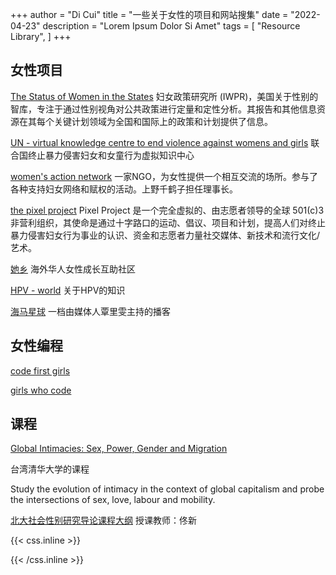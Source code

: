 +++
author = "Di Cui"
title = "一些关于女性的项目和网站搜集"
date = "2022-04-23"
description = "Lorem Ipsum Dolor Si Amet"
tags = [
    "Resource Library",
]
+++



## 女性项目

[The Status of Women in the States](https://statusofwomendata.org/)
妇女政策研究所 (IWPR)，美国关于性别的智库，专注于通过性别视角对公共政策进行定量和定性分析。其报告和其他信息资源在其每个关键计划领域为全国和国际上的政策和计划提供了信息。

[UN - virtual knowledge centre to end violence against womens and girls](https://www.endvawnow.org/en/)
联合国终止暴力侵害妇女和女童行为虚拟知识中心

[women's action network](https://wan.or.jp/article/show/9493#gsc.tab=0)
一家NGO，为女性提供一个相互交流的场所。参与了各种支持妇女网络和赋权的活动。上野千鹤子担任理事长。

[the pixel project](https://www.thepixelproject.net/the-pixel-project-an-introduction/)
Pixel Project 是一个完全虚拟的、由志愿者领导的全球 501(c)3 非营利组织，其使命是通过十字路口的运动、倡议、项目和计划，提高人们对终止暴力侵害妇女行为事业的认识、资金和志愿者力量社交媒体、新技术和流行文化/艺术。

[她乡](https://womenoverseas.com/login)
海外华人女性成长互助社区

[HPV - world](https://www.hpvworld.com/articles/interview-to-ea-joura/)
关于HPV的知识

[海马星球](https://seahorseplanet.net/2019/12/10/post-gallery-example/)
一档由媒体人覃里雯主持的播客


## 女性编程

[code first girls]([https://codefirstgirls.com/courses/?dt_dapp=1](https://codefirstgirls.com/courses/?dt_dapp=1))

[girls who code]([https://](https://girlswhocode.com/programs/code-at-home)[girls](https://girlswhocode.com/programs/code-at-home)[whocode.com/programs/code-at-home](https://girlswhocode.com/programs/code-at-home))


## 课程

 [Global Intimacies: Sex, Power, Gender and Migration](https://www.futurelearn.com/courses/global-intimacies-gender-power-and-mobilities)

台湾清华大学的课程 

Study the evolution of intimacy in the context of global capitalism and probe the intersections of sex, love, labour and mobility.


[北大社会性别研究导论课程大纲](https://mp.weixin.qq.com/s/ehzdMCjuoPnTU1qcRTFT1A)
授课教师：佟新



{{< css.inline >}}

<style>
.canon { background: white; width: 100%; height: auto; }
</style>

{{< /css.inline >}}
